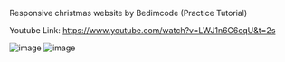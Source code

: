 Responsive christmas website by Bedimcode (Practice Tutorial)

Youtube Link: https://www.youtube.com/watch?v=LWJ1n6C6cqU&t=2s

![image](https://github.com/user-attachments/assets/48c63ed1-0233-4ddb-9269-e10a3f2162bc)
![image](https://github.com/user-attachments/assets/9484d511-22b1-4135-b966-8e20bdfef328)

